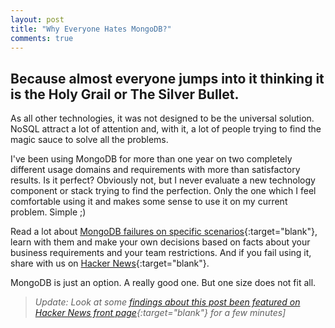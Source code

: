 ```yaml
---
layout: post
title: "Why Everyone Hates MongoDB?"
comments: true
---
```


## Because almost everyone jumps into it thinking it is the Holy Grail or The Silver Bullet.


As all other technologies, it was not designed to be the universal solution. NoSQL attract a lot of attention and, with it, a lot of people trying to find the magic sauce to solve all the problems.

I've been using MongoDB for more than one year on two completely different usage domains and requirements with more than satisfactory results. Is it perfect? Obviously not, but I never evaluate a new technology component or stack trying to find the perfection. Only the one which I feel comfortable using it and makes some sense to use it on my current problem. Simple ;)

Read a lot about [MongoDB failures on specific scenarios](https://www.google.com/?q=why+mongodb+is+bad){:target="blank"}, learn with them and make your own decisions based on facts about your business requirements and your team restrictions. And if you fail using it, share with us on [Hacker News](http://news.ycombinator.com/){:target="blank"}.

MongoDB is just an option. A really good one. But one size does not fit all.


>_Update: Look at some [findings about this post been featured on Hacker News front page](/2012/12/28/hacker-news-effect-findings){:target="blank"} for a few minutes]_
